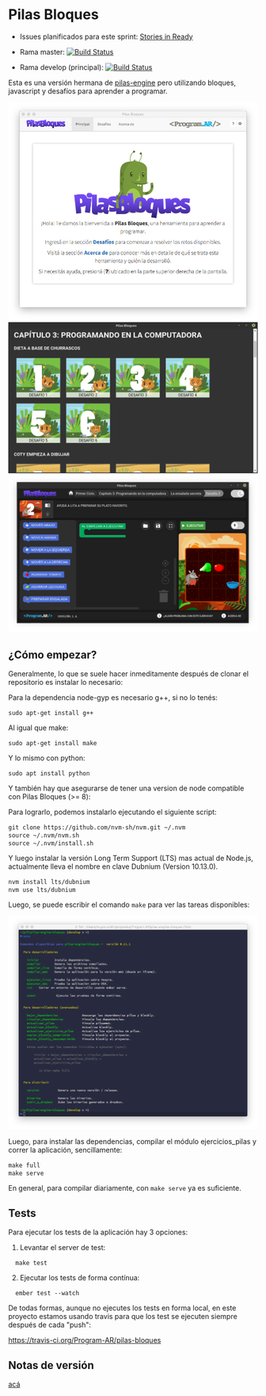 Pilas Bloques
=============

- Issues planificados para este sprint: [Stories in Ready](https://github.com/orgs/Program-AR/projects/1)

- Rama master: [![Build Status](https://travis-ci.org/Program-AR/pilas-bloques.svg?branch=master)](https://travis-ci.org/Program-AR/pilas-bloques)
- Rama develop (principal): [![Build Status](https://travis-ci.org/Program-AR/pilas-bloques.svg?branch=develop)](https://travis-ci.org/Program-AR/pilas-bloques)

Esta es una versión hermana de [pilas-engine](http://www.pilas-engine.com.ar) pero
utilizando bloques, javascript y desafíos para aprender a programar.

![](screenshots/principal.png)
![](screenshots/desafios.png)
![](screenshots/editor.png)

¿Cómo empezar?
--------------

Generalmente, lo que se suele hacer inmeditamente después de clonar el repositorio es instalar lo necesario:

Para la dependencia node-gyp es necesario g++, si no lo tenés:
```
sudo apt-get install g++

```

Al igual que make:
```
sudo apt-get install make

```

Y lo mismo con python:
```
sudo apt install python

```
Y también hay que asegurarse de tener una version de node compatible con Pilas Bloques (>= 8):

Para lograrlo, podemos instalarlo ejecutando el siguiente script:
```
git clone https://github.com/nvm-sh/nvm.git ~/.nvm
source ~/.nvm/nvm.sh
source ~/.nvm/install.sh
```
Y luego instalar la versión Long Term Support (LTS) mas actual de Node.js, actualmente lleva el nombre en clave Dubnium (Version 10.13.0).

```
nvm install lts/dubnium
nvm use lts/dubnium 

```

Luego, se puede escribir el comando ``make`` para ver las tareas disponibles:

![](screenshots/make.png)

Luego, para instalar las dependencias, compilar el módulo ejercicios_pilas y correr la aplicación, sencillamente:

```
make full
make serve
```

En general, para compilar diariamente, con `make serve` ya es suficiente.


Tests
-----

Para ejecutar los tests de la aplicación hay 3 opciones:

1. Levantar el server de test:

```
  make test
```

2. Ejecutar los tests de forma contínua:


```
  ember test --watch
```

De todas formas, aunque no ejecutes los tests en forma local, en este
proyecto estamos usando travis para que los test se ejecuten siempre
después de cada "push":

https://travis-ci.org/Program-AR/pilas-bloques


Notas de versión
---------

[acá](notasDeVersion.md)
